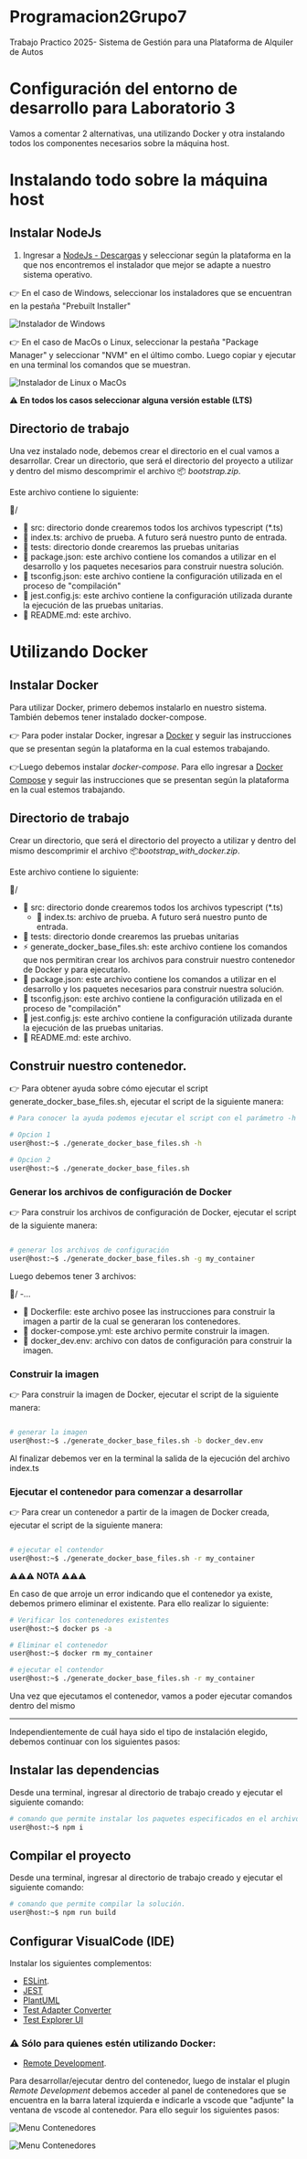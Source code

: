 # Programacion2Grupo7
Trabajo Practico 2025- Sistema de Gestión para una Plataforma de Alquiler de Autos

# Configuración del entorno de desarrollo para Laboratorio 3

Vamos a comentar 2 alternativas, una utilizando Docker y otra instalando todos los componentes necesarios sobre la máquina host.


# Instalando todo sobre la máquina host

## Instalar NodeJs

1. Ingresar a [NodeJs - Descargas](https://nodejs.org/en/download/) y seleccionar según la plataforma en la que nos encontremos el instalador que mejor se adapte a nuestro sistema operativo.

👉 En el caso de Windows, seleccionar los instaladores que se encuentran en la pestaña "Prebuilt Installer"

![Instalador de Windows](config_env/win_1.png)

👉 En el caso de MacOs o Linux, seleccionar la pestaña "Package Manager" y seleccionar "NVM" en el último combo. Luego copiar y ejecutar en una terminal los comandos que se muestran.

![Instalador de Linux o MacOs](config_env/lin_1.png)

⚠️ **En todos los casos seleccionar alguna versión estable (LTS)**


## Directorio de trabajo

Una vez instalado node, debemos crear el directorio en el cual vamos a desarrollar.
Crear un directorio, que será el directorio del proyecto a utilizar y dentro del mismo descomprimir el archivo 📦 *bootstrap.zip*.

Este archivo contiene lo siguiente:

📂/
 - 📂 src: directorio donde crearemos todos los archivos typescript (\*.ts)
  - 📄 index.ts: archivo de prueba. A futuro será nuestro punto de entrada.
 - 📂 tests: directorio donde crearemos las pruebas unitarias 
 - 📄 package.json: este archivo contiene los comandos a utilizar en el desarrollo y los paquetes necesarios para construir nuestra solución.
 - 📄 tsconfig.json: este archivo contiene la configuración utilizada en el proceso de "compilación"
 - 📄 jest.config.js: este archivo contiene la configuración utilizada durante la ejecución de las pruebas unitarias.
 - 📄 README.md: este archivo.


# Utilizando Docker

## Instalar Docker

Para utilizar Docker, primero debemos instalarlo en nuestro sistema. También debemos tener instalado docker-compose.

👉 Para poder instalar Docker, ingresar a [Docker](https://www.docker.com/products/docker-desktop/) y seguir las instrucciones que se presentan según la plataforma en la cual estemos trabajando.

👉Luego debemos instalar *docker-compose*. Para ello ingresar a [Docker Compose](https://docs.docker.com/compose/install/) y seguir las instrucciones que se presentan según la plataforma en la cual estemos trabajando.


## Directorio de trabajo

Crear un directorio, que será el directorio del proyecto a utilizar y dentro del mismo descomprimir el archivo 📦*bootstrap_with_docker.zip*.

Este archivo contiene lo siguiente:

📂/
 - 📂 src: directorio donde crearemos todos los archivos typescript (\*.ts)
   - 📄 index.ts: archivo de prueba. A futuro será nuestro punto de entrada.
 - 📂 tests: directorio donde crearemos las pruebas unitarias 
 - ⚡ generate_docker_base_files.sh: este archivo contiene los comandos que nos permitiran crear los archivos para construir nuestro contenedor de Docker y para ejecutarlo.
 - 📄 package.json: este archivo contiene los comandos a utilizar en el desarrollo y los paquetes necesarios para construir nuestra solución.
 - 📄 tsconfig.json: este archivo contiene la configuración utilizada en el proceso de "compilación"
 - 📄 jest.config.js: este archivo contiene la configuración utilizada durante la ejecución de las pruebas unitarias.
 - 📄 README.md: este archivo.

## Construir nuestro contenedor.

👉 Para obtener ayuda sobre cómo ejecutar el script generate_docker_base_files.sh, ejecutar el script de la siguiente manera: 

```bash
# Para conocer la ayuda podemos ejecutar el script con el parámetro -h o sin él.

# Opcion 1
user@host:~$ ./generate_docker_base_files.sh -h

# Opcion 2
user@host:~$ ./generate_docker_base_files.sh
```

### Generar los archivos de configuración de Docker

👉 Para construir los archivos de configuración de Docker, ejecutar el script de la siguiente manera:

```bash

# generar los archivos de configuración
user@host:~$ ./generate_docker_base_files.sh -g my_container

```

Luego debemos tener 3 archivos:

📂/
 -...
 - 📄 Dockerfile: este archivo posee las instrucciones para construir la imagen a partir de la cual se generaran los contenedores.
 - 📄 docker-compose.yml: este archivo permite construir la imagen.
 - 📄 docker_dev.env: archivo con datos de configuración para construir la imagen.


### Construir la imagen

👉 Para construir la imagen de Docker, ejecutar el script de la siguiente manera:

```bash

# generar la imagen
user@host:~$ ./generate_docker_base_files.sh -b docker_dev.env

```

Al finalizar debemos ver en la terminal la salida de la ejecución del archivo index.ts

### Ejecutar el contenedor para comenzar a desarrollar

👉 Para crear un contenedor a partir de  la imagen de Docker creada, ejecutar el script de la siguiente manera:

```bash

# ejecutar el contendor
user@host:~$ ./generate_docker_base_files.sh -r my_container

```
⚠️⚠️⚠️ **NOTA** ⚠️⚠️⚠️

En caso de que arroje un error indicando que el contenedor ya existe, debemos primero eliminar el existente. Para ello realizar lo siguiente:


```bash
# Verificar los contenedores existentes
user@host:~$ docker ps -a

# Eliminar el contenedor 
user@host:~$ docker rm my_container

# ejecutar el contendor
user@host:~$ ./generate_docker_base_files.sh -r my_container

```

Una vez que ejecutamos el contenedor, vamos a poder ejecutar comandos dentro del mismo

---

Independientemente de cuál haya sido el tipo de instalación elegido, debemos continuar con los siguientes pasos:

## Instalar las dependencias

Desde una terminal, ingresar al directorio de trabajo creado y ejecutar el siguiente comando: 

```bash
# comando que permite instalar los paquetes especificados en el archivo package.json
user@host:~$ npm i
```

## Compilar el proyecto

Desde una terminal, ingresar al directorio de trabajo creado y ejecutar el siguiente comando: 

```bash
# comando que permite compilar la solución.
user@host:~$ npm run build
```

## Configurar VisualCode (IDE)

Instalar los siguientes complementos:

* [ESLint](https://marketplace.visualstudio.com/items?itemName=dbaeumer.vscode-eslint).
* [JEST](https://marketplace.visualstudio.com/items?itemName=Orta.vscode-jest)
* [PlantUML](https://marketplace.visualstudio.com/items?itemName=jebbs.plantuml)
* [Test Adapter Converter](https://marketplace.visualstudio.com/items?itemName=ms-vscode.test-adapter-converter)
* [Test Explorer UI](https://marketplace.visualstudio.com/items?itemName=hbenl.vscode-test-explorer)

### ⚠️ Sólo para quienes estén utilizando Docker: 
* [Remote Development](https://marketplace.visualstudio.com/items?itemName=ms-vscode-remote.vscode-remote-extensionpack).

Para desarrollar/ejecutar dentro del contenedor, luego de instalar el plugin *Remote Development* debemos acceder al panel de contenedores que se encuentra en la barra lateral izquierda e indicarle a vscode que "adjunte" la ventana de vscode al contenedor. Para ello seguir los siguientes pasos:

![Menu Contenedores](config_env/vscode_1.png)  

![Menu Contenedores](config_env/vscode_2.png)

